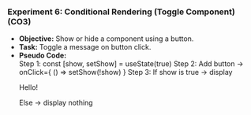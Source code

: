 ### **Experiment 6: Conditional Rendering (Toggle Component)** (CO3)  
- **Objective:** Show or hide a component using a button.  
- **Task:** Toggle a message on button click.  
- **Pseudo Code:**  
Step 1: const [show, setShow] = useState(true)
Step 2: Add button → onClick={ () => setShow(!show) }
Step 3: If show is true → display <p>Hello!</p>
Else → display nothing
